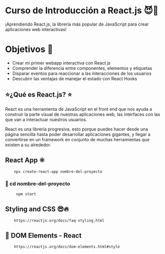 # Curso de Introducción a React.js  :smiling_imp::blue_heart:
¡Aprendiendo React.js, la librería más popular de JavaScript para crear aplicaciones web interactivas! 

# Objetivos :rocket:
 
* Crear mi primer webapp interactiva con React.js
* Comprender la diferencia entre componentes, elementos y etiquetas
* Disparar eventos para reaccionar a las interacciones de los usuarios
* Descubrir las ventajas de manejar el estado con React Hooks

## :star:¿Qué es React.js? :star:
React es una herramienta de JavaScript en el front end que nos ayuda a construir la parte visual de nuestras aplicaciones web, las interfaces con las que van a interactuar nuestros usuarios.

React es una librería progresiva, esto porque puedes hacer desde una página sencilla hasta poder desarrollar aplicaciones gigantes, y llegar a convertirse en un framework en conjunto de muchas herramientas que existen a su alrededor.



## React App :atom_symbol:

        npx create-react-app nombre-del-proyecto
        
### :open_file_folder: cd nombre-del-proyecto
         npm start

## Styling and CSS  :sunglasses::fire:

        https://reactjs.org/docs/faq-styling.html


## :blue_book: DOM Elements - React 
        https://reactjs.org/docs/dom-elements.html#style
